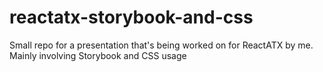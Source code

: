 # reactatx-storybook-and-css
Small repo for a presentation that's being worked on for ReactATX by me. Mainly involving Storybook and CSS usage
